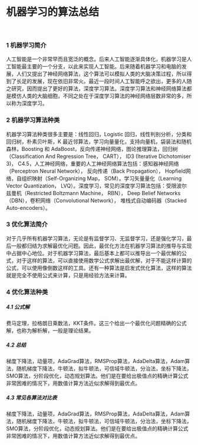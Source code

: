 # 机器学习的算法总结
 
### 1	机器学习简介
人工智能是一个非常早而且宽泛的概念。后来人工智能逐渐具体化，机器学习是人工智能最主要的一个分支，以此来实现人工智能。后来随着机器学习和电脑的发展，人们又提出了神经网络算法，这个算法可以模拟人类的大脑决策过程，所以得到了长足的发展，现在依旧非常火。最近一段时间人工智能呼之欲出，更多的人随之研究，因而提出了更好的算法，深度学习算法。深度学习算法和神经网络算法都是模仿人类的大脑细胞，不同之处在于深度学习算法的神经网络层数非常的多，所以称为深度学习。<br>

### 2	机器学习算法种类
机器学习算法种类很多主要是：线性回归，Logistic 回归，线性判别分析，分类和回归树，朴素贝叶斯，K 最近邻算法，学习向量量化，支持向量机，袋装法和随机森林，Boosting 和 AdaBoost，反向传递神经网络，图论推理算法，回归树（Classification And Regression Tree， CART）， ID3 (Iterative Dichotomiser 3)， C4.5，人工神经网络，重要的人工神经网络算法包括：感知器神经网络（Perceptron Neural Network）， 反向传递（Back Propagation）， Hopfield网络，自组织映射（Self-Organizing Map， SOM）。学习矢量量化（Learning Vector Quantization， LVQ）。深度学习，常见的深度学习算法包括：受限波尔兹曼机（Restricted Boltzmann Machine， RBN）， Deep Belief Networks（DBN），卷积网络（Convolutional Network）， 堆栈式自动编码器（Stacked Auto-encoders）。<br>
### 3	优化算法简介
对于几乎所有机器学习算法，无论是有监督学习、无监督学习，还是强化学习，最后一般都归结为求解最优化问题。因此，最优化方法在机器学习算法的推导与实现中占据中心地位。对于机器学习算法，最后基本上都可以推导出一个最优解的公式，对于这样的算法，可以直接使用数学公式求解出最优解，对于不能这样计算的公式，可以使用像倒数这样的工具。还有一种算法是启发式优化算法，这样的算法就是完全不使用公式来计算，只是用经验方法来计算。<br>
### 4	优化算法种类
##### 4.1	公式解
费马定理，拉格朗日乘数法，KKT条件。这三个给出一个最优化问题精确的公式解，也称为解析解，一般是理论结果。<br>
##### 4.2	总结
梯度下降法，动量项，AdaGrad算法，RMSProp算法，AdaDelta算法，Adam算法，随机梯度下降法，牛顿法，拟牛顿法，可信域牛顿法，分治法，坐标下降法，SMO算法，分阶段优化，动态规划算法。他们是在要给出极值点的精确计算公式非常困难的情况下，用数值计算方法近似求解得到最优点。<br>
##### 4.3	常见各算法对比表
梯度下降法，动量项，AdaGrad算法，RMSProp算法，AdaDelta算法，Adam算法，随机梯度下降法，牛顿法，拟牛顿法，可信域牛顿法，分治法，坐标下降法，SMO算法，分阶段优化，动态规划算法。他们是在要给出极值点的精确计算公式非常困难的情况下，用数值计算方法近似求解得到最优点。<br>

